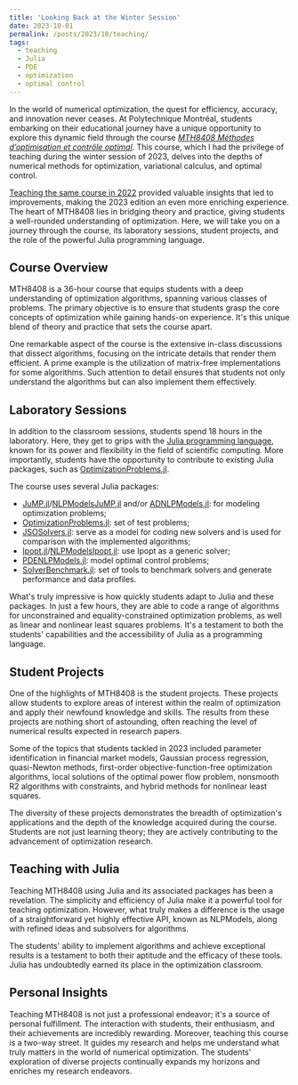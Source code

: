 ```yaml
---
title: 'Looking Back at the Winter Session'
date: 2023-10-01
permalink: /posts/2023/10/teaching/
tags:
  - teaching
  - Julia
  - PDE
  - optimization
  - optimal control
---
```


In the world of numerical optimization, the quest for efficiency, accuracy, and innovation never ceases. At Polytechnique Montréal, students embarking on their educational journey have a unique opportunity to explore this dynamic field through the course [*MTH8408 Méthodes d’optimisation et contrôle optimal*](https://www.polymtl.ca/programmes/cours/methodes-doptimisation-et-controle-optimal). This course, which I had the privilege of teaching during the winter session of 2023, delves into the depths of numerical methods for optimization, variational calculus, and optimal control.

[Teaching the same course in 2022](https://tmigot.github.io/posts/2022/06/teaching/) provided valuable insights that led to improvements, making the 2023 edition an even more enriching experience. The heart of MTH8408 lies in bridging theory and practice, giving students a well-rounded understanding of optimization. Here, we will take you on a journey through the course, its laboratory sessions, student projects, and the role of the powerful Julia programming language.

## Course Overview

MTH8408 is a 36-hour course that equips students with a deep understanding of optimization algorithms, spanning various classes of problems. The primary objective is to ensure that students grasp the core concepts of optimization while gaining hands-on experience. It's this unique blend of theory and practice that sets the course apart.

One remarkable aspect of the course is the extensive in-class discussions that dissect algorithms, focusing on the intricate details that render them efficient. A prime example is the utilization of matrix-free implementations for some algorithms. Such attention to detail ensures that students not only understand the algorithms but can also implement them effectively.

## Laboratory Sessions

In addition to the classroom sessions, students spend 18 hours in the laboratory. Here, they get to grips with the [Julia programming language](https://julialang.org), known for its power and flexibility in the field of scientific computing. More importantly, students have the opportunity to contribute to existing Julia packages, such as [OptimizationProblems.jl](https://jso.dev/OptimizationProblems.jl/dev/contributing/).

The course uses several Julia packages:
- [JuMP.jl](https://github.com/jump-dev/JuMP.jl)/[NLPModelsJuMP.jl](https://github.com/JuliaSmoothOptimizers/NLPModelsjuMP.jl) and/or [ADNLPModels.jl](https://github.com/JuliaSmoothOptimizers/ADNLPModels.jl): for modeling optimization problems;
- [OptimizationProblems.jl](https://jso.dev/OptimizationProblems.jl): set of test problems;
- [JSOSolvers.jl](https://github.com/JuliaSmoothOptimizers/JSOSolvers.jl): serve as a model for coding new solvers and is used for comparison with the implemented algorithms;
- [Ipopt.jl](https://github.com/jump-dev/Ipopt.jl)/[NLPModelsIpopt.jl](https://github.com/JuliaSmoothOptimizers/NLPModelsIpopt.jl): use Ipopt as a generic solver;
- [PDENLPModels.jl](https://github.com/JuliaSmoothOptimizers/PDENLPModels.jl): model optimal control problems;
- [SolverBenchmark.jl](https://github.com/JuliaSmoothOptimizers/SolverBenchmark.jl): set of tools to benchmark solvers and generate performance and data profiles.

What's truly impressive is how quickly students adapt to Julia and these packages. In just a few hours, they are able to code a range of algorithms for unconstrained and equality-constrained optimization problems, as well as linear and nonlinear least squares problems. It's a testament to both the students' capabilities and the accessibility of Julia as a programming language.

## Student Projects

One of the highlights of MTH8408 is the student projects. These projects allow students to explore areas of interest within the realm of optimization and apply their newfound knowledge and skills. The results from these projects are nothing short of astounding, often reaching the level of numerical results expected in research papers.

Some of the topics that students tackled in 2023 included parameter identification in financial market models, Gaussian process regression, quasi-Newton methods, first-order objective-function-free optimization algorithms, local solutions of the optimal power flow problem, nonsmooth R2 algorithms with constraints, and hybrid methods for nonlinear least squares.

The diversity of these projects demonstrates the breadth of optimization's applications and the depth of the knowledge acquired during the course. Students are not just learning theory; they are actively contributing to the advancement of optimization research.

## Teaching with Julia

Teaching MTH8408 using Julia and its associated packages has been a revelation. The simplicity and efficiency of Julia make it a powerful tool for teaching optimization. However, what truly makes a difference is the usage of a straightforward yet highly effective API, known as NLPModels, along with refined ideas and subsolvers for algorithms.

The students' ability to implement algorithms and achieve exceptional results is a testament to both their aptitude and the efficacy of these tools. Julia has undoubtedly earned its place in the optimization classroom.

## Personal Insights

Teaching MTH8408 is not just a professional endeavor; it's a source of personal fulfillment. The interaction with students, their enthusiasm, and their achievements are incredibly rewarding. Moreover, teaching this course is a two-way street. It guides my research and helps me understand what truly matters in the world of numerical optimization. The students' exploration of diverse projects continually expands my horizons and enriches my research endeavors.
